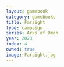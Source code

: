 ```yaml
---
layout: gamebook
category: gamebooks
title: Farsight
type: campaign
series: Arks of Omen
year: 2023
index: 4
owned: true
image: Farsight.jpg
---
```

